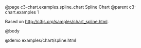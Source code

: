 @page c3-chart.examples.spline_chart Spline Chart
@parent c3-chart.examples 1

Based on http://c3js.org/samples/chart_spline.html.

@body

@demo examples/chart/spline.html